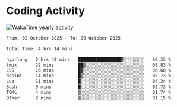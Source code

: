 # Coding Activity

[![WakaTime yearly activity](https://wakatime.com/share/@140030/163ffd53-d8ae-42da-ba63-07bbf952cb75.svg)](https://wakatime.com/@140030)

<!--START_SECTION:wakaweekly-->

```txt
From: 02 October 2025 - To: 09 October 2025

Total Time: 4 hrs 14 mins

hyprlang   2 hrs 48 mins   ████████████████▓░░░░░░░░   66.33 %
tmux       22 mins         ██▒░░░░░░░░░░░░░░░░░░░░░░   08.83 %
CSS        16 mins         █▓░░░░░░░░░░░░░░░░░░░░░░░   06.60 %
dosini     14 mins         █▒░░░░░░░░░░░░░░░░░░░░░░░   05.73 %
Lua        11 mins         █░░░░░░░░░░░░░░░░░░░░░░░░   04.34 %
Bash       9 mins          █░░░░░░░░░░░░░░░░░░░░░░░░   03.73 %
TOML       4 mins          ▒░░░░░░░░░░░░░░░░░░░░░░░░   01.74 %
Other      2 mins          ▒░░░░░░░░░░░░░░░░░░░░░░░░   01.15 %
```

<!--END_SECTION:wakaweekly-->